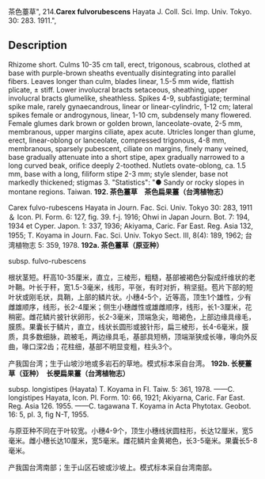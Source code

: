 茶色薹草",
214.**Carex fulvorubescens** Hayata J. Coll. Sci. Imp. Univ. Tokyo. 30: 283. 1911.",

## Description
Rhizome short. Culms 10-35 cm tall, erect, trigonous, scabrous, clothed at base with purple-brown sheaths eventually disintegrating into parallel fibers. Leaves longer than culm, blades linear, 1.5-5 mm wide, flattish plicate, ± stiff. Lower involucral bracts setaceous, sheathing, upper involucral bracts glumelike, sheathless. Spikes 4-9, subfastigiate; terminal spike male, rarely gynaecandrous, linear or linear-cylindric, 1-12 cm; lateral spikes female or androgynous, linear, 1-10 cm, subdensely many flowered. Female glumes dark brown or golden brown, lanceolate-ovate, 2-5 mm, membranous, upper margins ciliate, apex acute. Utricles longer than glume, erect, linear-oblong or lanceolate, compressed trigonous, 4-8 mm, membranous, sparsely pubescent, ciliate on margins, finely many veined, base gradually attenuate into a short stipe, apex gradually narrowed to a long curved beak, orifice deeply 2-toothed. Nutlets ovate-oblong, ca. 1.5 mm, base with a long, filiform stipe 2-3 mm; style slender, base not markedly thickened; stigmas 3.
  "Statistics": "● Sandy or rocky slopes in montane regions. Taiwan.
**192. 茶色薹草　茶色扁果薹（台湾植物志）**

Carex fulvo-rubescens Hayata in Journ. Fac. Sci. Univ. Tokyo 30: 283, 1911 ＆ Icon. Pl. Form. 6: 127, fig. 39. f-j. 1916; Ohwi in Japan Journ. Bot. 7: 194, 1934 et Cyper. Japon. 1: 337, 1936; Akiyama, Caric. Far East. Reg. Asia 132, 1955; T. Koyama in Journ. Fac. Sci. Univ. Tokyo Sect. III, 8(4): 189, 1962; 台湾植物志 5: 359, 1978.
**192a. 茶色薹草（原亚种）**

subsp. fulvo-rubescens

根状茎短。秆高10-35厘米，直立，三棱形，粗糙，基部被褐色分裂成纤维状的老叶鞘。叶长于秆，宽1.5-3毫米，线形，平张，有时对折，稍坚挺。苞片下部的短叶状或刚毛状，具鞘，上部的鳞片状。小穗4-5个，近等高，顶生1个雄性，少有雌雄顺序，线形，长2-4厘米；侧生小穗雌性或雄雌顺序，线形，长1-3厘米，花稍密。雌花鳞片披针状卵形，长2-3毫米，顶端急尖，暗褐色，上部边缘具缘毛，膜质。果囊长于鳞片，直立，线状长圆形或披针形，扁三棱形，长4-6毫米，膜质，具多数细脉，疏被毛，两边缘具毛，基部具短柄，顶端渐狭成长喙，喙向外反曲，喙口深2齿；花柱细，基部不明显变粗，柱头3个。

产我国台湾；生于山坡沙地或多岩石的草地。模式标本采自台湾。
**192b. 长梗薹草（亚种）　长梗扁果薹（台湾植物志）**

subsp. longistipes (Hayata) T. Koyama in Fl. Taiw. 5: 361, 1978. ——C. longistipes Hayata, Icon. Pl. Form. 10: 66, 1921; Akiyarna, Caric. Far East. Reg. Asia 126. 1955. ——C. tagawana T. Koyama in Acta Phytotax. Geobot. 16: 5, pl. 3, fig N-T, 1955.

与原亚种不同在于叶较宽。小穗4-9个，顶生小穗线状圆柱形，长达12厘米，宽5毫米。雌小穗长达10厘米，宽5毫米。雌花鳞片金黄褐色，长3-5毫米。果囊长5-8毫米。

产我国台湾南部；生于山区石坡或沙坡上。模式标本采自台湾南部。

